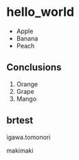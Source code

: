 # hello_world

- Apple
- Banana
- Peach

## Conclusions

1. Orange
1. Grape
1. Mango

## brtest

igawa.tomonori

makimaki
